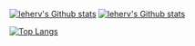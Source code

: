 [![leherv's Github stats](https://github-readme-stats.vercel.app/api?username=leherv&show_icons=true&theme=dark#gh-dark-mode-only)](https://github.com/anuraghazra/github-readme-stats#gh-dark-mode-only)
[![leherv's Github stats](https://github-readme-stats.vercel.app/api?username=leherv&show_icons=true&theme=default#gh-light-mode-only)](https://github.com/anuraghazra/github-readme-stats#gh-light-mode-only)

[![Top Langs](https://github-readme-stats.vercel.app/api/top-langs/?username=leherv)](https://github.com/anuraghazra/github-readme-stats)
